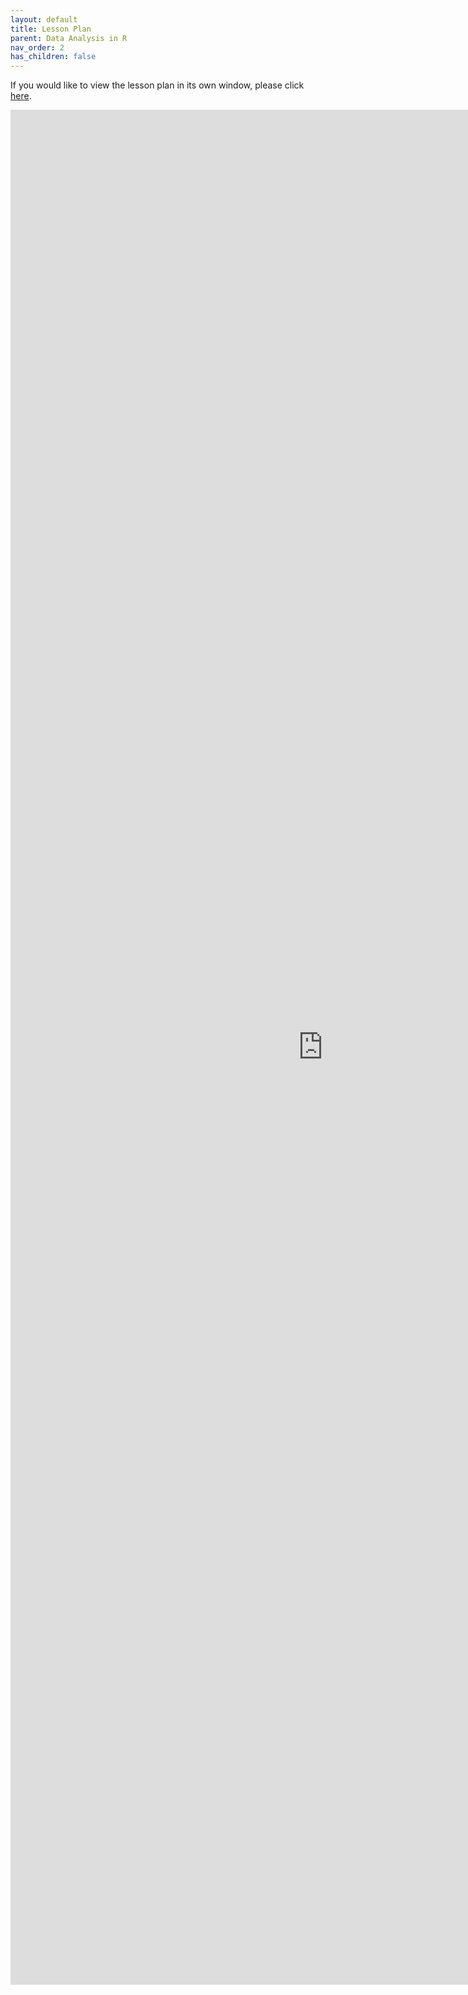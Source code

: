 ```yaml
---
layout: default
title: Lesson Plan
parent: Data Analysis in R
nav_order: 2
has_children: false
---
```


If you would like to view the lesson plan in its own window, please click [here](https://aranganath24.github.io/R_bootcamp_2023/lesson.html).

<iframe src="https://aranganath24.github.io/R_bootcamp_2023/lesson.html" style="width: 1000px; height: 3000px;" frameBorder="0"></iframe>
